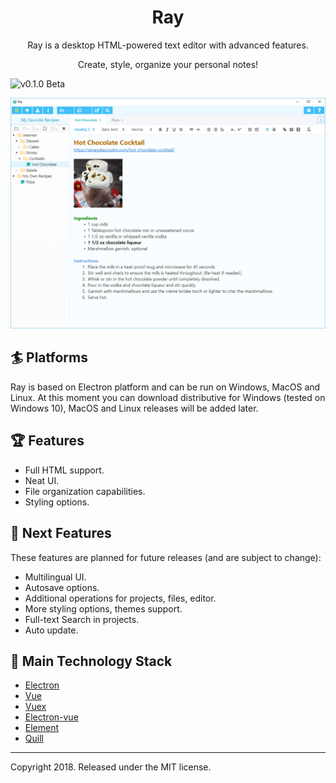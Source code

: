 <h1 align="center">Ray</h1>
<p align="center">Ray is a desktop HTML-powered text editor with advanced features.</p>
<p align="center">Create, style, organize your personal notes!</p>
<img src="https://img.shields.io/badge/version-0.1.0%20Beta-orange.svg" alt="v0.1.0 Beta">
<br>

![Main Screenshot](/static/screenshots/win.png)

## :surfer: Platforms
Ray is based on Electron platform and can be run on Windows, MacOS and Linux. 
At this moment you can download distributive for Windows (tested on Windows 10), MacOS and Linux releases will be added later.

## :trophy: Features
* Full HTML support.
* Neat UI.
* File organization capabilities.
* Styling options.

## :pushpin: Next Features
These features are planned for future releases (and are subject to change):
* Multilingual UI.
* Autosave options.
* Additional operations for projects, files, editor.
* More styling options, themes support.
* Full-text Search in projects.
* Auto update.

## :art: Main Technology Stack
* [Electron](https://github.com/electron/electron)
* [Vue](https://github.com/vuejs/vue)
* [Vuex](https://github.com/vuejs/vuex)
* [Electron-vue](https://github.com/SimulatedGREG/electron-vue)
* [Element](https://github.com/ElemeFE/element)
* [Quill](https://github.com/atlassian/react-beautiful-dnd)

---

Copyright 2018. Released under the MIT license.